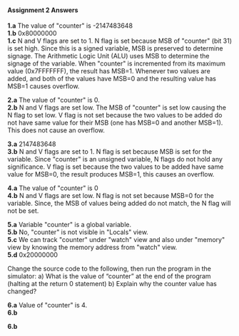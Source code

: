#### Assignment 2 Answers
**1.a** The value of "counter" is -2147483648 <br/>
**1.b** 0x80000000 <br/>
**1.c** N and V flags are set to 1. N flag is set because MSB of "counter" (bit 31) is set high. Since this is a signed variable, MSB is preserved to determine signage. The Arithmetic Logic Unit (ALU) uses MSB to determine the signage of the variable. When "counter" is incremented from its maximum value (0x7FFFFFFF), the result has MSB=1. Whenever two values are added, and both of the values have MSB=0 and the resulting value has MSB=1 causes overflow. <br/>

**2.a** The value of "counter" is 0. <br/>
**2.b** N and V flags are set low. The MSB of "counter" is set low causing the N flag to set low. V flag is not set because the two values to be added do not have same value for their MSB (one has MSB=0 and another MSB=1). This does not cause an overflow. <br/>

**3.a** 2147483648  <br/>
**3.b** N and V flags are set to 1. N flag is set because MSB is set for the variable. Since "counter" is an unsigned variable, N flags do not hold any significance. V flag is set because the two values to be added have same value for MSB=0, the result produces MSB=1, this causes an overflow.

**4.a** The value of "counter" is 0 <br/>
**4.b** N and V flags are set low. N flag is not set because MSB=0 for the variable. Since, the MSB of values being added do not match, the N flag will not be set. <br/>

**5.a** Variable "counter" is a global variable. <br/>
**5.b** No, "counter" is not visible in "Locals" view. <br/>
**5.c** We can track "counter" under "watch" view and also under "memory" view by knowing the memory address from "watch" view. <br/>
**5.d** 0x20000000 <br/>

Change the source code to the following, then run the program in the simulator:
a) What is the value of “counter” at the end of the program (halting at the return 0 statement)
b) Explain why the counter value has changed?

**6.a** Value of "counter" is 4. <br/>
**6.b** <br/>

**6.b** <br/>